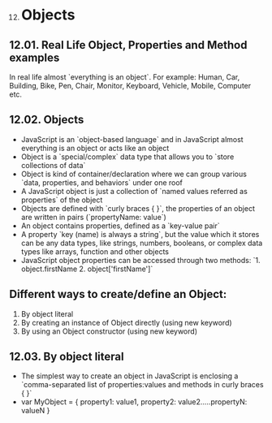 12. # Objects

## 12.01. Real Life Object, Properties and Method examples

In real life almost \`everything is an object\`. For example: Human, Car, Building, Bike, Pen, Chair, Monitor, Keyboard, Vehicle, Mobile, Computer etc.

## 12.02. Objects

- JavaScript is an \`object-based language\` and in JavaScript almost everything is an object or acts like an object
- Object is a \`special/complex\` data type that allows you to \`store collections of data\`
- Object is kind of container/declaration where we can group various \`data, properties, and behaviors\` under one roof
- A JavaScript object is just a collection of \`named values referred as properties\` of the object
- Objects are defined with \`curly braces { }\`, the properties of an object are written in pairs (\`propertyName: value\`)
- An object contains properties, defined as a \`key-value pair\`
- A property \`key (name) is always a string\`, but the value which it stores can be any data types, like strings, numbers, booleans, or complex data types like arrays, function and other objects
- JavaScript object properties can be accessed through two methods: \`1. object.firstName 2. object\['firstName'\]\`

## Different ways to create/define an Object:

1.  By object literal
2.  By creating an instance of Object directly (using new keyword)
3.  By using an Object constructor (using new keyword)

## 12.03. By object literal

- The simplest way to create an object in JavaScript is enclosing a \`comma-separated list of properties:values and methods in curly braces { }\`
- var MyObject = { property1: value1, property2: value2.....propertyN: valueN }
